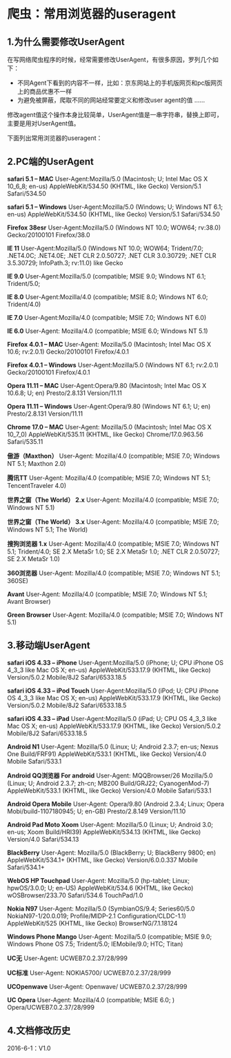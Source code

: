 爬虫：常用浏览器的useragent
==========================

1.为什么需要修改UserAgent
-------------------------

在写网络爬虫程序的时候，经常需要修改UserAgent，有很多原因，罗列几个如下：

- 不同Agent下看到的内容不一样，比如：京东网站上的手机版网页和pc版网页上的商品优惠不一样
- 为避免被屏蔽，爬取不同的网站经常要定义和修改user agent的值
......

修改agent值这个操作本身比较简单，UserAgent值是一串字符串，替换上即可，主要是用对UserAgent值。

下面列出常用浏览器的useragent：

2.PC端的UserAgent
-----------------

**safari 5.1 – MAC**
User-Agent:Mozilla/5.0 (Macintosh; U; Intel Mac OS X 10_6_8; en-us) AppleWebKit/534.50 (KHTML, like Gecko) Version/5.1 Safari/534.50

**safari 5.1 – Windows**
User-Agent:Mozilla/5.0 (Windows; U; Windows NT 6.1; en-us) AppleWebKit/534.50 (KHTML, like Gecko) Version/5.1 Safari/534.50

**Firefox 38esr**
User-Agent:Mozilla/5.0 (Windows NT 10.0; WOW64; rv:38.0) Gecko/20100101 Firefox/38.0

**IE 11**
User-Agent:Mozilla/5.0 (Windows NT 10.0; WOW64; Trident/7.0; .NET4.0C; .NET4.0E; .NET CLR 2.0.50727; .NET CLR 3.0.30729; .NET CLR 3.5.30729; InfoPath.3; rv:11.0) like Gecko

**IE 9.0**
User-Agent:Mozilla/5.0 (compatible; MSIE 9.0; Windows NT 6.1; Trident/5.0;

**IE 8.0**
User-Agent:Mozilla/4.0 (compatible; MSIE 8.0; Windows NT 6.0; Trident/4.0)

**IE 7.0**
User-Agent:Mozilla/4.0 (compatible; MSIE 7.0; Windows NT 6.0)

**IE 6.0**
User-Agent: Mozilla/4.0 (compatible; MSIE 6.0; Windows NT 5.1)

**Firefox 4.0.1 – MAC**
User-Agent: Mozilla/5.0 (Macintosh; Intel Mac OS X 10.6; rv:2.0.1) Gecko/20100101 Firefox/4.0.1

**Firefox 4.0.1 – Windows**
User-Agent:Mozilla/5.0 (Windows NT 6.1; rv:2.0.1) Gecko/20100101 Firefox/4.0.1

**Opera 11.11 – MAC**
User-Agent:Opera/9.80 (Macintosh; Intel Mac OS X 10.6.8; U; en) Presto/2.8.131 Version/11.11

**Opera 11.11 – Windows**
User-Agent:Opera/9.80 (Windows NT 6.1; U; en) Presto/2.8.131 Version/11.11

**Chrome 17.0 – MAC**
User-Agent: Mozilla/5.0 (Macintosh; Intel Mac OS X 10_7_0) AppleWebKit/535.11 (KHTML, like Gecko) Chrome/17.0.963.56 Safari/535.11

**傲游（Maxthon）**
User-Agent: Mozilla/4.0 (compatible; MSIE 7.0; Windows NT 5.1; Maxthon 2.0)

**腾讯TT**
User-Agent: Mozilla/4.0 (compatible; MSIE 7.0; Windows NT 5.1; TencentTraveler 4.0)

**世界之窗（The World） 2.x**
User-Agent: Mozilla/4.0 (compatible; MSIE 7.0; Windows NT 5.1)

**世界之窗（The World） 3.x**
User-Agent: Mozilla/4.0 (compatible; MSIE 7.0; Windows NT 5.1; The World)

**搜狗浏览器 1.x**
User-Agent: Mozilla/4.0 (compatible; MSIE 7.0; Windows NT 5.1; Trident/4.0; SE 2.X MetaSr 1.0; SE 2.X MetaSr 1.0; .NET CLR 2.0.50727; SE 2.X MetaSr 1.0)

**360浏览器**
User-Agent: Mozilla/4.0 (compatible; MSIE 7.0; Windows NT 5.1; 360SE)

**Avant**
User-Agent: Mozilla/4.0 (compatible; MSIE 7.0; Windows NT 5.1; Avant Browser)

**Green Browser**
User-Agent: Mozilla/4.0 (compatible; MSIE 7.0; Windows NT 5.1)

3.移动端UserAgent
-----------------

**safari iOS 4.33 – iPhone**
User-Agent:Mozilla/5.0 (iPhone; U; CPU iPhone OS 4_3_3 like Mac OS X; en-us) AppleWebKit/533.17.9 (KHTML, like Gecko) Version/5.0.2 Mobile/8J2 Safari/6533.18.5

**safari iOS 4.33 – iPod Touch**
User-Agent:Mozilla/5.0 (iPod; U; CPU iPhone OS 4_3_3 like Mac OS X; en-us) AppleWebKit/533.17.9 (KHTML, like Gecko) Version/5.0.2 Mobile/8J2 Safari/6533.18.5

**safari iOS 4.33 – iPad**
User-Agent:Mozilla/5.0 (iPad; U; CPU OS 4_3_3 like Mac OS X; en-us) AppleWebKit/533.17.9 (KHTML, like Gecko) Version/5.0.2 Mobile/8J2 Safari/6533.18.5

**Android N1**
User-Agent: Mozilla/5.0 (Linux; U; Android 2.3.7; en-us; Nexus One Build/FRF91) AppleWebKit/533.1 (KHTML, like Gecko) Version/4.0 Mobile Safari/533.1

**Android QQ浏览器 For android**
User-Agent: MQQBrowser/26 Mozilla/5.0 (Linux; U; Android 2.3.7; zh-cn; MB200 Build/GRJ22; CyanogenMod-7) AppleWebKit/533.1 (KHTML, like Gecko) Version/4.0 Mobile Safari/533.1

**Android Opera Mobile**
User-Agent: Opera/9.80 (Android 2.3.4; Linux; Opera Mobi/build-1107180945; U; en-GB) Presto/2.8.149 Version/11.10

**Android Pad Moto Xoom**
User-Agent: Mozilla/5.0 (Linux; U; Android 3.0; en-us; Xoom Build/HRI39) AppleWebKit/534.13 (KHTML, like Gecko) Version/4.0 Safari/534.13

**BlackBerry**
User-Agent: Mozilla/5.0 (BlackBerry; U; BlackBerry 9800; en) AppleWebKit/534.1+ (KHTML, like Gecko) Version/6.0.0.337 Mobile Safari/534.1+

**WebOS HP Touchpad**
User-Agent: Mozilla/5.0 (hp-tablet; Linux; hpwOS/3.0.0; U; en-US) AppleWebKit/534.6 (KHTML, like Gecko) wOSBrowser/233.70 Safari/534.6 TouchPad/1.0

**Nokia N97**
User-Agent: Mozilla/5.0 (SymbianOS/9.4; Series60/5.0 NokiaN97-1/20.0.019; Profile/MIDP-2.1 Configuration/CLDC-1.1) AppleWebKit/525 (KHTML, like Gecko) BrowserNG/7.1.18124

**Windows Phone Mango**
User-Agent: Mozilla/5.0 (compatible; MSIE 9.0; Windows Phone OS 7.5; Trident/5.0; IEMobile/9.0; HTC; Titan)

**UC无**
User-Agent: UCWEB7.0.2.37/28/999

**UC标准**
User-Agent: NOKIA5700/ UCWEB7.0.2.37/28/999

**UCOpenwave**
User-Agent: Openwave/ UCWEB7.0.2.37/28/999

**UC Opera**
User-Agent: Mozilla/4.0 (compatible; MSIE 6.0; ) Opera/UCWEB7.0.2.37/28/999

4.文档修改历史
--------------

2016-6-1：V1.0